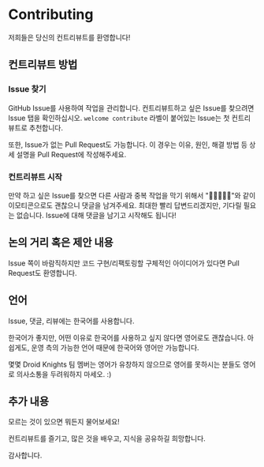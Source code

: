 # Contributing

저희들은 당신의 컨트리뷰트를 환영합니다!

## 컨트리뷰트 방법

### Issue 찾기

GitHub Issue를 사용하여 작업을 관리합니다. 컨트리뷰트하고 싶은 Issue를 찾으려면 Issue 탭을 확인하십시오. `welcome contribute` 라벨이 붙어있는 Issue는 첫 컨트리뷰트로 추천합니다.

또한, Issue가 없는 Pull Request도 가능합니다. 이 경우는 이유, 원인, 해결 방법 등 상세 설명을 Pull Request에 작성해주세요.

### 컨트리뷰트 시작

만약 하고 싶은 Issue를 찾으면 다른 사람과 중복 작업을 막기 위해서 "🙋‍♀️🙋🙋‍♂️"와 같이 이모티콘으로도 괜찮으니 댓글을 남겨주세요. 최대한 빨리 답변드리겠지만, 기다릴 필요는 없습니다. Issue에 대해 댓글을 남기고 시작해도 됩니다!

## 논의 거리 혹은 제안 내용

Issue 쪽이 바람직하지만 코드 구현/리팩토링할 구체적인 아이디어가 있다면 Pull Request도 환영합니다.

## 언어

Issue, 댓글, 리뷰에는 한국어를 사용합니다.

한국어가 좋지만, 어떤 이유로 한국어를 사용하고 싶지 않다면 영어로도 괜찮습니다.
아쉽게도, 운영 측의 가능한 언어 때문에 한국어와 영어만 가능합니다. 

몇몇 Droid Knights 팀 멤버는 영어가 유창하지 않으므로 영어를 못하시는 분들도 영어로 의사소통을 두려워하지 마세오. :)

## 추가 내용

모르는 것이 있으면 뭐든지 물어보세요!

컨트리뷰트를 즐기고, 많은 것을 배우고, 지식을 공유하길 희망합니다.

감사합니다.